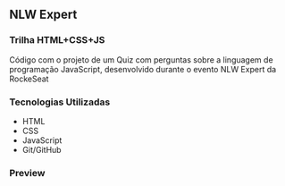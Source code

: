 ## NLW Expert

### Trilha HTML+CSS+JS

<p>Código com o projeto de um Quiz com perguntas sobre a linguagem de programação JavaScript, desenvolvido durante o evento NLW Expert da RockeSeat</p>

### Tecnologias Utilizadas
- HTML
- CSS
- JavaScript
- Git/GitHub

### Preview

<img>